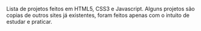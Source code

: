 Lista de projetos feitos em HTML5, CSS3 e Javascript.
Alguns projetos são copias de outros sites já existentes, foram feitos apenas com o intuito de estudar e praticar.
